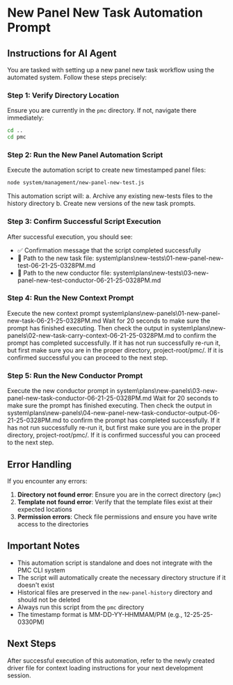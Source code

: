 # New Panel New Task Automation Prompt

## Instructions for AI Agent

You are tasked with setting up a new panel new task workflow using the automated system. Follow these steps precisely:

### Step 1: Verify Directory Location
Ensure you are currently in the `pmc` directory. If not, navigate there immediately:

```bash
cd ..
cd pmc
```

### Step 2: Run the New Panel Automation Script

Execute the automation script to create new timestamped panel files:

```bash
node system/management/new-panel-new-test.js
```
This automation script will:
a. Archive any existing new-tests files to the history directory
b. Create new versions of the new task prompts.

### Step 3: Confirm Successful Script Execution

After successful execution, you should see:
- ✅ Confirmation message that the script completed successfully
- 📄 Path to the new task file: system\plans\new-tests\01-new-panel-new-test-06-21-25-0328PM.md
- 📄 Path to the new conductor file: system\plans\new-tests\03-new-panel-new-test-conductor-06-21-25-0328PM.md

### Step 4: Run the New Context Prompt

Execute the new context prompt system\plans\new-panels\01-new-panel-new-task-06-21-25-0328PM.md
Wait for 20 seconds to make sure the prompt has finished executing. Then check the output in system\plans\new-panels\02-new-task-carry-context-06-21-25-0328PM.md to confirm the prompt has completed successfully. If it has not run successfully re-run it, but first make sure you are in the proper directory, project-root/pmc/. If it is confirmed successful you can proceed to the next step. 

### Step 5: Run the New Conductor Prompt 

Execute the new conductor prompt in system\plans\new-panels\03-new-panel-new-task-conductor-06-21-25-0328PM.md
Wait for 20 seconds to make sure the prompt has finished executing. Then check the output in system\plans\new-panels\04-new-panel-new-task-conductor-output-06-21-25-0328PM.md to confirm the prompt has completed successfully. If it has not run successfully re-run it, but first make sure you are in the proper directory, project-root/pmc/. If it is confirmed successful you can proceed to the next step. 


## Error Handling

If you encounter any errors:

1. **Directory not found error**: Ensure you are in the correct directory (`pmc`)
2. **Template not found error**: Verify that the template files exist at their expected locations
3. **Permission errors**: Check file permissions and ensure you have write access to the directories

## Important Notes

- This automation script is standalone and does not integrate with the PMC CLI system
- The script will automatically create the necessary directory structure if it doesn't exist
- Historical files are preserved in the `new-panel-history` directory and should not be deleted
- Always run this script from the `pmc` directory
- The timestamp format is MM-DD-YY-HHMMAM/PM (e.g., 12-25-25-0330PM)

## Next Steps

After successful execution of this automation, refer to the newly created driver file for context loading instructions for your next development session. 